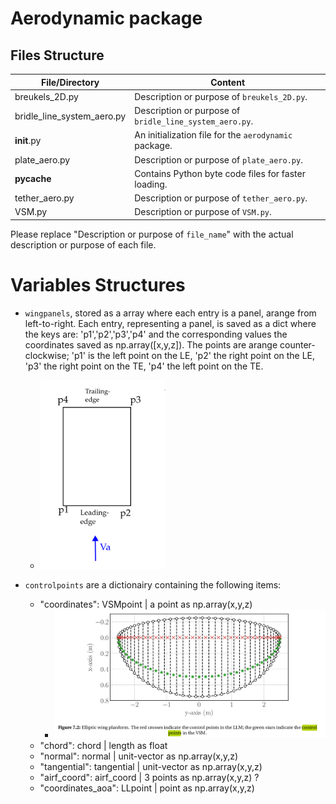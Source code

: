# Aerodynamic package

## Files Structure
| File/Directory | Content |
| -------------- | ------- |
| breukels_2D.py | Description or purpose of `breukels_2D.py`. |
| bridle_line_system_aero.py | Description or purpose of `bridle_line_system_aero.py`. |
| __init__.py | An initialization file for the `aerodynamic` package. |
| plate_aero.py | Description or purpose of `plate_aero.py`. |
| __pycache__ | Contains Python byte code files for faster loading. |
| tether_aero.py | Description or purpose of `tether_aero.py`. |
| VSM.py | Description or purpose of `VSM.py`. |

Please replace "Description or purpose of `file_name`" with the actual description or purpose of each file.


# Variables Structures

- `wingpanels`, stored as a array where each entry is a panel, arange from left-to-right. Each entry, representing a panel, is saved as a dict where the keys are: 'p1','p2','p3','p4' and the corresponding values the coordinates saved as np.array([x,y,z]). The points are arange counter-clockwise; 'p1' is the left point on the LE, 'p2' the right point on the LE, 'p3' the right point on the TE, 'p4' the left point on the TE.
  - <img src="wing_panel_structure.png" alt="Wing Panel Structure" width="200">

- `controlpoints` are a dictionairy containing the following items:               
  - "coordinates": VSMpoint | a point as np.array(x,y,z)
    - <img src="controlpoints_location_VSM_and_LLM.png" alt="Wing Panel Structure" width="500">
  - "chord": chord | length as float
  - "normal": normal | unit-vector as np.array(x,y,z)
  - "tangential": tangential | unit-vector as np.array(x,y,z)
  - "airf_coord": airf_coord | 3 points as np.array(x,y,z) ?
  - "coordinates_aoa": LLpoint | point as np.array(x,y,z)


